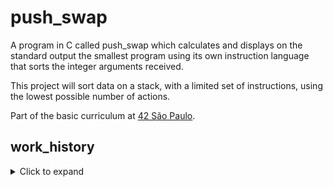 # push_swap
A program in C called push_swap which calculates and displays on the standard output the smallest program using its own instruction language that sorts the integer arguments received.

This project will sort data on a stack, with a limited set of instructions, using the lowest possible number of actions.

Part of the basic curriculum at <a href='http://42sp.org.br'> 42 São Paulo</a>.

## work_history

<details>
  <summary>Click to expand </summary>


  **June 6th 2021** - I set up the project structure and Makefile. It doesn't do anything right now, except for compiling, asking for an input, and reading your input back to you. Gotta start somewhere.

   **June 7th 2021** - Set up a basic error message function and created the structs that will hold my stacks. I will use circular doubly linked lists, as I think it'll make it easier to implement the stack rotation rules. I'm trying to make my code as human-readable as possible, as this is one of the skills I feel like I need to improve on. My next step will be to validate the input, and then to insert it into the list.

  **June 8th 2021** - Working on verifying if the input is valid. Current challenge is finding where is the best moment to verify if the input is above or below int limit.

  **August 19th 2021** - After a little 2-month break to focus on minishell, we're back to push_swap! All error handling is done, and the setup for my stacks is ready. I chose to use circular doubly linked lists to make rotation operations easier. I've also implemented basic stack operations, like pop, push and swap. Next step is to implement the push_swap moves.

  **August 22nd 2021** - Implemented all the rules described on the push_swap subject document. Next up is figuring out my sorting algorithm.

  **August 26nd 2021** - The sorting algorithms are working! I've implemented a bitwise radix sort for larger stacks and a selection sort for smaller stacks. Still gotta test it extensively, and see what I can optimize.
